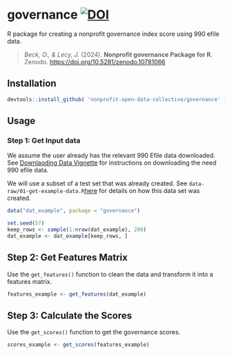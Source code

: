 # governance [![DOI](https://zenodo.org/badge/DOI/10.5281/zenodo.10781067.svg)](https://doi.org/10.5281/zenodo.10781067)

R package for creating a nonprofit governance index score using 990 efile data. 


> *Beck, O., & Lecy, J.* (2024). **Nonprofit governance Package for R**. Zenodo. https://doi.org/10.5281/zenodo.10781066



## Installation

```r
devtools::install_github( 'nonprofit-open-data-collective/governance' )
```

## Usage 

### Step 1: Get Input data 

We assume the user already has the relevant 990 Efile data downloaded. See [Downlaoding Data Vignette](doc/articles/download-data.html) for instructions on downloading the need 990 efile data.

We will use a subset of a test set that was already created. See `data-raw/01-get-example-data.R`[here](https://github.com/Nonprofit-Open-Data-Collective/governance/blob/main/data-raw/01-get-example-data.R) for details on how this data set was created. 

```r
data("dat_example", package = "governance")

set.seed(57)
keep_rows <- sample(1:nrow(dat_example), 200)
dat_example <- dat_example[keep_rows, ]

```

## Step 2: Get Features Matrix 

Use the `get_features()` function to clean the data and transform it into a features matrix. 

```r
features_example <- get_features(dat_example)
```


## Step 3: Calculate the Scores 

Use the `get_scores()` function to get the governance scores. 

```r
scores_example <- get_scores(features_example)
```
